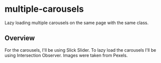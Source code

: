 # multiple-carousels
Lazy loading multiple carousels on the same page with the same class.

## Overview
For the carousels, I'll be using Slick Slider.
To lazy load the carousels I'll be using Intersection Observer.
Images were taken from Pexels.